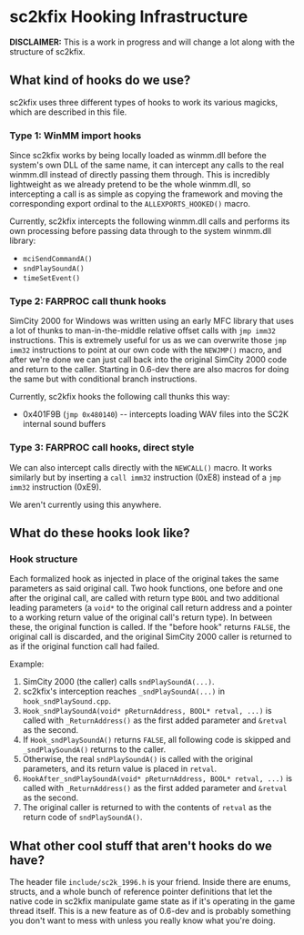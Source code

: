 # sc2kfix Hooking Infrastructure
**DISCLAIMER:** This is a work in progress and will change a lot along with the structure of sc2kfix.

## What kind of hooks do we use?
sc2kfix uses three different types of hooks to work its various magicks, which are described in this file.

### Type 1: WinMM import hooks
Since sc2kfix works by being locally loaded as winmm.dll before the system's own DLL of the same name, it can intercept any calls to the real winmm.dll instead of directly passing them through. This is incredibly lightweight as we already pretend to be the whole winmm.dll, so intercepting a call is as simple as copying the framework and moving the corresponding export ordinal to the `ALLEXPORTS_HOOKED()` macro.

Currently, sc2kfix intercepts the following winmm.dll calls and performs its own processing before passing data through to the system winmm.dll library:
- `mciSendCommandA()`
- `sndPlaySoundA()`
- `timeSetEvent()`

### Type 2: FARPROC call thunk hooks
SimCity 2000 for Windows was written using an early MFC library that uses a lot of thunks to man-in-the-middle relative offset calls with `jmp imm32` instructions. This is extremely useful for us as we can overwrite those `jmp imm32` instructions to point at our own code with the `NEWJMP()` macro, and after we're done we can just call back into the original SimCity 2000 code and return to the caller. Starting in 0.6-dev there are also macros for doing the same but with conditional branch instructions.

Currently, sc2kfix hooks the following call thunks this way:
- 0x401F9B (`jmp 0x480140`) -- intercepts loading WAV files into the SC2K internal sound buffers

### Type 3: FARPROC call hooks, direct style
We can also intercept calls directly with the `NEWCALL()` macro. It works similarly but by inserting a `call imm32` instruction (0xE8) instead of a `jmp imm32` instruction (0xE9).

We aren't currently using this anywhere.


## What do these hooks look like?

### Hook structure
Each formalized hook as injected in place of the original takes the same parameters as said original call. Two hook functions, one before and one after the original call, are called with return type `BOOL` and two additional leading parameters (a `void*` to the original call return address and a pointer to a working return value of the original call's return type). In between these, the original function is called. If the "before hook" returns `FALSE`, the original call is discarded, and the original SimCity 2000 caller is returned to as if the original function call had failed.

Example:
1. SimCity 2000 (the caller) calls `sndPlaySoundA(...)`.
2. sc2kfix's interception reaches `_sndPlaySoundA(...)` in `hook_sndPlaySound.cpp`.
3. `Hook_sndPlaySoundA(void* pReturnAddress, BOOL* retval, ...)` is called with `_ReturnAddress()` as the first added parameter and `&retval` as the second.
4. If `Hook_sndPlaySoundA()` returns `FALSE`, all following code is skipped and `_sndPlaySoundA()` returns to the caller.
5. Otherwise, the real `sndPlaySoundA()` is called with the original parameters, and its return value is placed in `retval`.
6. `HookAfter_sndPlaySoundA(void* pReturnAddress, BOOL* retval, ...)` is called with `_ReturnAddress()` as the first added parameter and `&retval` as the second.
7. The original caller is returned to with the contents of `retval` as the return code of `sndPlaySoundA()`.


## What other cool stuff that aren't hooks do we have?
The header file `include/sc2k_1996.h` is your friend. Inside there are enums, structs, and a whole bunch of reference pointer definitions that let the native code in sc2kfix manipulate game state as if it's operating in the game thread itself. This is a new feature as of 0.6-dev and is probably something you don't want to mess with unless you really know what you're doing.